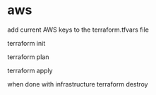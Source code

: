 # aws
add current AWS keys to the terraform.tfvars file

terraform init

terraform plan

terraform apply


when done with infrastructure
terraform destroy
